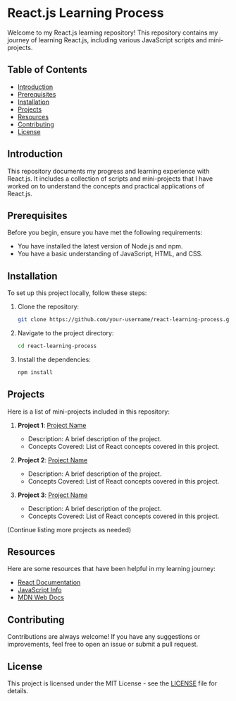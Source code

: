 # React.js Learning Process

Welcome to my React.js learning repository! This repository contains my journey of learning React.js, including various JavaScript scripts and mini-projects.

## Table of Contents

- [Introduction](#introduction)
- [Prerequisites](#prerequisites)
- [Installation](#installation)
- [Projects](#projects)
- [Resources](#resources)
- [Contributing](#contributing)
- [License](#license)

## Introduction

This repository documents my progress and learning experience with React.js. It includes a collection of scripts and mini-projects that I have worked on to understand the concepts and practical applications of React.js.

## Prerequisites

Before you begin, ensure you have met the following requirements:
- You have installed the latest version of Node.js and npm.
- You have a basic understanding of JavaScript, HTML, and CSS.

## Installation

To set up this project locally, follow these steps:

1. Clone the repository:
    ```bash
    git clone https://github.com/your-username/react-learning-process.git
    ```
2. Navigate to the project directory:
    ```bash
    cd react-learning-process
    ```
3. Install the dependencies:
    ```bash
    npm install
    ```

## Projects

Here is a list of mini-projects included in this repository:

1. **Project 1**: [Project Name](link)
    - Description: A brief description of the project.
    - Concepts Covered: List of React concepts covered in this project.

2. **Project 2**: [Project Name](link)
    - Description: A brief description of the project.
    - Concepts Covered: List of React concepts covered in this project.

3. **Project 3**: [Project Name](link)
    - Description: A brief description of the project.
    - Concepts Covered: List of React concepts covered in this project.

(Continue listing more projects as needed)

## Resources

Here are some resources that have been helpful in my learning journey:

- [React Documentation](https://reactjs.org/docs/getting-started.html)
- [JavaScript Info](https://javascript.info/)
- [MDN Web Docs](https://developer.mozilla.org/en-US/)

## Contributing

Contributions are always welcome! If you have any suggestions or improvements, feel free to open an issue or submit a pull request.

## License

This project is licensed under the MIT License - see the [LICENSE](LICENSE) file for details.
